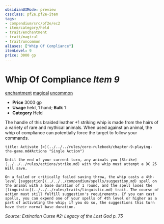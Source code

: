 ```yaml
---
obsidianUIMode: preview
cssclass: pf2e,pf2e-item
tags:
- compendium/src/pf2e/ec2
- item/category/held
- trait/enchantment
- trait/magical
- trait/uncommon
aliases: ["Whip Of Compliance"]
itemLevel: 9
price: 3000 gp
---
```

# Whip Of Compliance *Item 9*  
[enchantment](../../../rules/traits/enchantment.md)  [magical](../../../rules/traits/magical.md)  [uncommon](../../../rules/traits/uncommon.md)  

- **Price** 3000 gp
- **Usage** held, 1 hand; **Bulk** 1
- **Category** Held

The handle of this braided leather +1 striking whip is made from the hairs of a variety of rare and mythical animals. When used against an animal, the whip of compliance can potentially force the target to follow your commands.

```ad-embed-ability
title: Activate [>](../../../rules/core-rulebook/chapter-9-playing-the-game.md#Actions "Single Action")

Until the end of your current turn, any animals you [Strike](../../../rules/actions/strike.md) with the whip must attempt a DC 25 Will save.

On a failed or critically failed saving throw, the whip casts a 4th-level [suggestion](../../../compendium/spells/suggestion.md) spell on the animal with a base duration of 1 round, and the spell loses the [linguistic](../../../rules/traits/linguistic.md) trait. The course of action must still fulfill suggestion's requirements. If you can cast spells, you can expend one of your spells of 4th level or higher as a part of activating the whip; if you do so, the suggestions this turn have their normal base duration.
```

*Source: Extinction Curse #2: Legacy of the Lost God p. 75*
